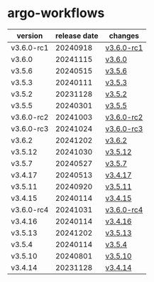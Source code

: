 # argo-workflows	


|version|release date|changes|
|---|---|---|
|v3.6.0-rc1|20240918|[v3.6.0-rc1](./v3.6.0-rc1-20240918.md)|
|v3.6.0|20241115|[v3.6.0](./v3.6.0-20241115.md)|
|v3.5.6|20240515|[v3.5.6](./v3.5.6-20240515.md)|
|v3.5.3|20240111|[v3.5.3](./v3.5.3-20240111.md)|
|v3.5.2|20231128|[v3.5.2](./v3.5.2-20231128.md)|
|v3.5.5|20240301|[v3.5.5](./v3.5.5-20240301.md)|
|v3.6.0-rc2|20241003|[v3.6.0-rc2](./v3.6.0-rc2-20241003.md)|
|v3.6.0-rc3|20241024|[v3.6.0-rc3](./v3.6.0-rc3-20241024.md)|
|v3.6.2|20241202|[v3.6.2](./v3.6.2-20241202.md)|
|v3.5.12|20241030|[v3.5.12](./v3.5.12-20241030.md)|
|v3.5.7|20240527|[v3.5.7](./v3.5.7-20240527.md)|
|v3.4.17|20240513|[v3.4.17](./v3.4.17-20240513.md)|
|v3.5.11|20240920|[v3.5.11](./v3.5.11-20240920.md)|
|v3.4.15|20240114|[v3.4.15](./v3.4.15-20240114.md)|
|v3.6.0-rc4|20241031|[v3.6.0-rc4](./v3.6.0-rc4-20241031.md)|
|v3.4.16|20240114|[v3.4.16](./v3.4.16-20240114.md)|
|v3.5.13|20241202|[v3.5.13](./v3.5.13-20241202.md)|
|v3.5.4|20240114|[v3.5.4](./v3.5.4-20240114.md)|
|v3.5.10|20240801|[v3.5.10](./v3.5.10-20240801.md)|
|v3.4.14|20231128|[v3.4.14](./v3.4.14-20231128.md)|
